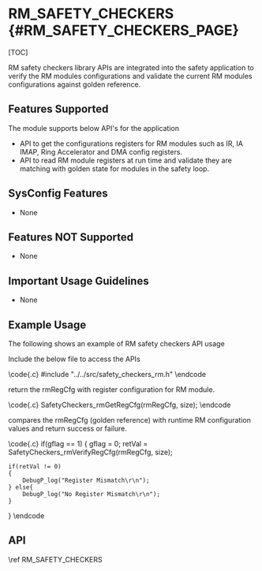 # RM_SAFETY_CHECKERS {#RM_SAFETY_CHECKERS_PAGE}

[TOC]

RM safety checkers library APIs are integrated into the safety application to verify the RM modules configurations and validate the current RM modules configurations against golden reference.

## Features Supported

The module supports below API's for the application

* API to get the configurations registers for RM modules such as IR, IA IMAP, Ring Accelerator and DMA config registers.
* API to read RM module registers at run time and validate they are matching with golden state for modules in the safety loop.

## SysConfig Features

- None

## Features NOT Supported

- None

## Important Usage Guidelines

- None

## Example Usage

The following shows an example of RM safety checkers API usage

Include the below file to access the APIs

\code{.c}
#include "../../src/safety_checkers_rm.h"
\endcode

return the rmRegCfg with register configuration for RM module.

\code{.c}
SafetyCheckers_rmGetRegCfg(rmRegCfg, size);
\endcode

compares the rmRegCfg (golden reference) with runtime RM configuration values and return success or failure.

\code{.c}
if(gflag == 1)
{
    gflag = 0;
    retVal = SafetyCheckers_rmVerifyRegCfg(rmRegCfg, size);

    if(retVal != 0)
    {
        DebugP_log("Register Mismatch\r\n");
    } else{
        DebugP_log("No Register Mismatch\r\n");
    }
}
\endcode

## API

\ref RM_SAFETY_CHECKERS
